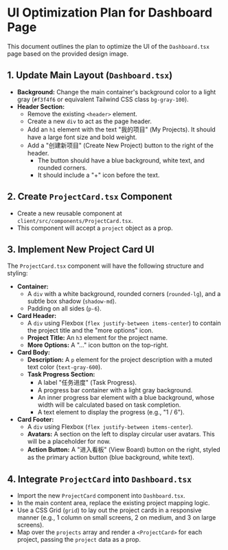 # UI Optimization Plan for Dashboard Page

This document outlines the plan to optimize the UI of the `Dashboard.tsx` page based on the provided design image.

## 1. Update Main Layout (`Dashboard.tsx`)

-   **Background:** Change the main container's background color to a light gray (`#f3f4f6` or equivalent Tailwind CSS class `bg-gray-100`).
-   **Header Section:**
    -   Remove the existing `<header>` element.
    -   Create a new `div` to act as the page header.
    -   Add an `h1` element with the text "我的项目" (My Projects). It should have a large font size and bold weight.
    -   Add a "创建新项目" (Create New Project) button to the right of the header.
        -   The button should have a blue background, white text, and rounded corners.
        -   It should include a "+" icon before the text.

## 2. Create `ProjectCard.tsx` Component

-   Create a new reusable component at `client/src/components/ProjectCard.tsx`.
-   This component will accept a `project` object as a prop.

## 3. Implement New Project Card UI

The `ProjectCard.tsx` component will have the following structure and styling:

-   **Container:**
    -   A `div` with a white background, rounded corners (`rounded-lg`), and a subtle box shadow (`shadow-md`).
    -   Padding on all sides (`p-6`).
-   **Card Header:**
    -   A `div` using Flexbox (`flex justify-between items-center`) to contain the project title and the "more options" icon.
    -   **Project Title:** An `h3` element for the project name.
    -   **More Options:** A "..." icon button on the top-right.
-   **Card Body:**
    -   **Description:** A `p` element for the project description with a muted text color (`text-gray-600`).
    -   **Task Progress Section:**
        -   A label "任务进度" (Task Progress).
        -   A progress bar container with a light gray background.
        -   An inner progress bar element with a blue background, whose width will be calculated based on task completion.
        -   A text element to display the progress (e.g., "1 / 6").
-   **Card Footer:**
    -   A `div` using Flexbox (`flex justify-between items-center`).
    -   **Avatars:** A section on the left to display circular user avatars. This will be a placeholder for now.
    -   **Action Button:** A "进入看板" (View Board) button on the right, styled as the primary action button (blue background, white text).

## 4. Integrate `ProjectCard` into `Dashboard.tsx`

-   Import the new `ProjectCard` component into `Dashboard.tsx`.
-   In the main content area, replace the existing project mapping logic.
-   Use a CSS Grid (`grid`) to lay out the project cards in a responsive manner (e.g., 1 column on small screens, 2 on medium, and 3 on large screens).
-   Map over the `projects` array and render a `<ProjectCard>` for each project, passing the `project` data as a prop.